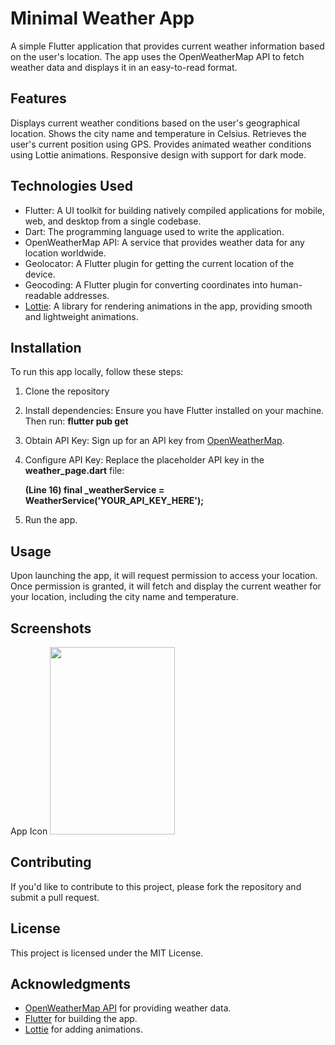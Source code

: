 # Minimal Weather App
A simple Flutter application that provides current weather information based on the user's location. The app uses the OpenWeatherMap API to fetch weather data and displays it in an easy-to-read format.

## Features
Displays current weather conditions based on the user's geographical location.
Shows the city name and temperature in Celsius.
Retrieves the user's current position using GPS.
Provides animated weather conditions using Lottie animations.
Responsive design with support for dark mode.

## Technologies Used
- Flutter: A UI toolkit for building natively compiled applications for mobile, web, and desktop from a single codebase.
- Dart: The programming language used to write the application.
- OpenWeatherMap API: A service that provides weather data for any location worldwide.
- Geolocator: A Flutter plugin for getting the current location of the device.
- Geocoding: A Flutter plugin for converting coordinates into human-readable addresses.
-  [Lottie](https://lottiefiles.com/): A library for rendering animations in the app, providing smooth and lightweight animations.


## Installation
To run this app locally, follow these steps:
1. Clone the repository
2. Install dependencies: Ensure you have Flutter installed on your machine. Then run: **flutter pub get**
3. Obtain API Key: Sign up for an API key from [OpenWeatherMap](https://openweathermap.org/).
4. Configure API Key: Replace the placeholder API key in the **weather_page.dart** file:
   
   **(Line 16) final _weatherService = WeatherService('YOUR_API_KEY_HERE');**
6. Run the app.


## Usage
Upon launching the app, it will request permission to access your location. Once permission is granted, it will fetch and display the current weather for your location, including the city name and temperature.

## Screenshots
App Icon <img src="https://github.com/amoakodomson25/ImageLibrary/blob/main/MinimalWeatherAppScreenshots/App%20Icon.jpg" width="200px" height="300px"/>

## Contributing
If you'd like to contribute to this project, please fork the repository and submit a pull request.

## License
This project is licensed under the MIT License.

## Acknowledgments
- [OpenWeatherMap API](https://openweathermap.org/) for providing weather data.
- [Flutter](https://flutter.dev/) for building the app.
- [Lottie](https://lottiefiles.com/) for adding animations.

